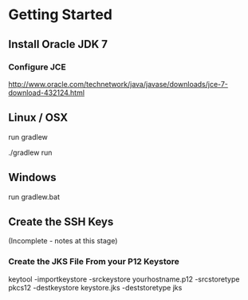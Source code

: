 # Getting Started #

## Install Oracle JDK 7 ##

### Configure JCE ###
http://www.oracle.com/technetwork/java/javase/downloads/jce-7-download-432124.html


## Linux / OSX ##
run gradlew

./gradlew run

## Windows ##
run gradlew.bat


## Create the SSH Keys ##

(Incomplete - notes at this stage)

### Create the JKS File From your P12 Keystore ###

 keytool -importkeystore -srckeystore yourhostname.p12 -srcstoretype pkcs12 -destkeystore keystore.jks -deststoretype jks


